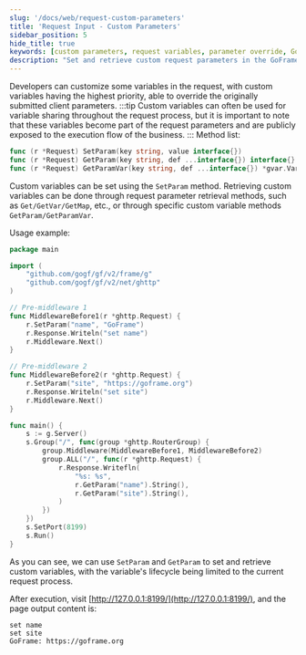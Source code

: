 ```yaml
---
slug: '/docs/web/request-custom-parameters'
title: 'Request Input - Custom Parameters'
sidebar_position: 5
hide_title: true
keywords: [custom parameters, request variables, parameter override, GoFrame, variable sharing, middleware, SetParam, GetParam, request handling, GoFrame framework]
description: "Set and retrieve custom request parameters in the GoFrame framework. Custom variables have the highest priority and can override client-submitted parameters, making them suitable for variable sharing throughout the request process. This tutorial also provides real code examples demonstrating how to use the SetParam and GetParam methods within middleware to manage request parameters."
---
```


Developers can customize some variables in the request, with custom variables having the highest priority, able to override the originally submitted client parameters.
:::tip
Custom variables can often be used for variable sharing throughout the request process, but it is important to note that these variables become part of the request parameters and are publicly exposed to the execution flow of the business.
:::
Method list:

```go
func (r *Request) SetParam(key string, value interface{})
func (r *Request) GetParam(key string, def ...interface{}) interface{}
func (r *Request) GetParamVar(key string, def ...interface{}) *gvar.Var
```

Custom variables can be set using the `SetParam` method. Retrieving custom variables can be done through request parameter retrieval methods, such as `Get/GetVar/GetMap`, etc., or through specific custom variable methods `GetParam/GetParamVar`.

Usage example:

```go
package main

import (
    "github.com/gogf/gf/v2/frame/g"
    "github.com/gogf/gf/v2/net/ghttp"
)

// Pre-middleware 1
func MiddlewareBefore1(r *ghttp.Request) {
    r.SetParam("name", "GoFrame")
    r.Response.Writeln("set name")
    r.Middleware.Next()
}

// Pre-middleware 2
func MiddlewareBefore2(r *ghttp.Request) {
    r.SetParam("site", "https://goframe.org")
    r.Response.Writeln("set site")
    r.Middleware.Next()
}

func main() {
    s := g.Server()
    s.Group("/", func(group *ghttp.RouterGroup) {
        group.Middleware(MiddlewareBefore1, MiddlewareBefore2)
        group.ALL("/", func(r *ghttp.Request) {
            r.Response.Writefln(
                "%s: %s",
                r.GetParam("name").String(),
                r.GetParam("site").String(),
            )
        })
    })
    s.SetPort(8199)
    s.Run()
}
```

As you can see, we can use `SetParam` and `GetParam` to set and retrieve custom variables, with the variable's lifecycle being limited to the current request process.

After execution, visit [http://127.0.0.1:8199/](http://127.0.0.1:8199/), and the page output content is:

```
set name
set site
GoFrame: https://goframe.org
```
